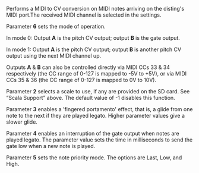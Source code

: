 
Performs a MIDI to CV conversion on MIDI notes arriving on the disting's MIDI port.The received MIDI channel is selected
in the settings.

Parameter **6** sets the mode of operation.

In mode 0: Output **A** is the pitch CV output; output **B** is the gate output.

In mode 1: Output **A** is the pitch CV output; output **B** is another pitch CV output using the next MIDI channel up.

Outputs **A** & **B** can also be controlled directly via MIDI CCs 33 & 34 respectively (the CC range of 0-127 is mapped to -5V
to +5V), or via MIDI CCs 35 & 36 (the CC range of 0-127 is mapped to 0V to 10V).

Parameter **2** selects a scale to use, if any are provided on the SD card. See “Scala Support” above. The default value of
-1 disables this function.

Parameter **3** enables a 'fingered portamento' effect, that is, a glide from one note to the next if they are played
legato. Higher parameter values give a slower glide.

Parameter **4** enables an interruption of the gate output when notes are played legato. The parameter value sets the time
in milliseconds to send the gate low when a new note is played.

Parameter **5** sets the note priority mode. The options are Last, Low, and High.
